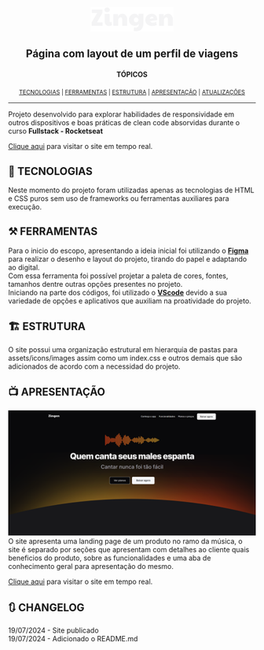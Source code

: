 <p align="center"><a href="https://ayrtonyamashita.github.io/lp-zingen/"><img src="./assets/icons/Logo.svg"></a></p>

## <p align="center">Página com layout de um perfil de viagens</p>

<p align="center"><b>TÓPICOS</b></p>
<p align="center"><sub>
<a href="#-tecnologias">TECNOLOGIAS</a> | 
<a href="#️-ferramentas">FERRAMENTAS</a> |
<a href="#️-estrutura">ESTRUTURA</a> |
<a href="#-apresentação">APRESENTAÇÃO</a> | 
<a href="#-changelog">ATUALIZAÇÕES</a></sub></p>

---

Projeto desenvolvido para explorar habilidades de responsividade em outros dispositivos e boas práticas de clean code absorvidas durante o curso <b>Fullstack - Rocketseat</b>

<a href="https://ayrtonyamashita.github.io/lp-zingen/">Clique aqui</a> para visitar o site em tempo real.

## 🤖 TECNOLOGIAS

Neste momento do projeto foram utilizadas apenas as tecnologias de HTML e CSS puros sem uso de frameworks ou ferramentas auxiliares para execução.

## ⚒️ FERRAMENTAS

Para o inicio do escopo, apresentando a ideia inicial foi utilizando o <a href="https://www.figma.com/"> <b>Figma</b> </a> para realizar o desenho e layout do projeto, tirando do papel e adaptando ao digital. <br>
Com essa ferramenta foi possível projetar a paleta de cores, fontes, tamanhos dentre outras opções presentes no projeto.
<br>
Iniciando na parte dos códigos, foi utilizado o <b><a href="https://vscode.dev/">VScode</a></b> devido a sua variedade de opções e aplicativos que auxiliam na proatividade do projeto.

## 🏗️ ESTRUTURA

O site possui uma organização estrutural em hierarquia de pastas para assets/icons/images assim como um index.css e outros demais que são adicionados de acordo com a necessidad do projeto. <br>

## 📺 APRESENTAÇÃO

![alt text](image.png)
<br>
O site apresenta uma landing page de um produto no ramo da música, o site é separado por seções que apresentam com detalhes ao cliente quais beneficios do produto, sobre as funcionalidades e uma aba de conhecimento geral para apresentação do mesmo.

<a href="https://ayrtonyamashita.github.io/lp-zingen/">Clique aqui</a> para visitar o site em tempo real.

## 🔃 CHANGELOG

19/07/2024 - Site publicado <br>
19/07/2024 - Adicionado o README.md <br>
